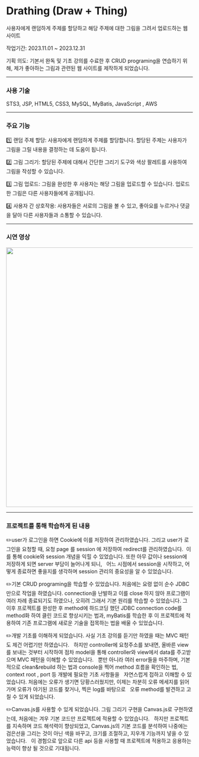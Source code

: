 
# Drathing (Draw + Thing)

사용자에게 랜덤하게 주제를 할당하고 해당 주제에 대한 그림을 그려서 업로드하는 웹 사이트 


작업기간: 2023.11.01 ~ 2023.12.31


기획 의도: 기본서 완독 및 기초 강의를 수료한 후 CRUD programing을 연습하기 위해, 제가 좋아하는 그림과 관련된 웹 사이트를 제작하게 되었습니다. &nbsp;

----
### 사용 기술

STS3, JSP, HTML5, CSS3, MySQL, MyBatis, JavaScript , AWS 

---


### 주요 기능 

:one: 랜덤 주제 할당: 사용자에게 랜덤하게 주제를 할당합니다. 할당된 주제는 사용자가 그림을 그릴 내용을 결정하는 데 도움이 됩니다.

:two: 그림 그리기: 할당된 주제에 대해서 간단한 그리기 도구와 색상 팔레트를 사용하여 그림을 작성할 수 있습니다.&nbsp;

3️⃣ 그림 업로드: 그림을 완성한 후 사용자는 해당 그림을 업로드할 수 있습니다. 업로드한 그림은 다른 사용자들에게 공개됩니다. &nbsp;

:four: 사용자 간 상호작용: 사용자들은 서로의 그림을 볼 수 있고, 좋아요를 누르거나 댓글을 달아 다른 사용자들과 소통할 수 있습니다.&nbsp;

----

### 시연 영상

<img src="https://github.com/gahuileeee/drathing/assets/141610403/b804da4f-e7ff-4557-9af6-ae54da7660bc" width="700px">

---


### 프로젝트를 통해 학습하게 된 내용

✏️user가 로그인을 하면 Cookie에 이를 저장하여 관리하였습니다. 그리고 user가 로그인을 요청할 때, 요청 page 를 session 에 저장하여 redirect를 관리하였습니다.&nbsp;
이를 통해 cookie와 session 개념을 익힐 수 있었습니다. 또한 아무 값이나 session에 저장하게 되면 server 부담이 늘어나게 되니, &nbsp;
어느 시점에서 session을 시작하고, 어떻게 종료하면 좋을지를 생각하며 session 관리의 중요성을 알 수 있었습니다. &nbsp;

✏️기본 CRUD programing을 학습할 수 있었습니다. 처음에는 요령 없이 순수 JDBC 만으로 작업을 하였습니다. connection을 난발하고 이를 close 하지 않아 프로그램이 여러 차례 종료되기도 하였으나, 오히려 그래서 기본 원리를 학습할 수 있었습니다. 그 이후 프로젝트를 완성한 후 method에 하드코딩 했던 JDBC connection code를 method화 하여 클린 코드로 향상시키는 법과, myBatis를 학습한 후 이 프로젝트에 적용하여 기존 프로그램에 새로운 기술을 접목하는 법을 배울 수 있었습니다.

✏️개발 기초를 이해하게 되었습니다. 사실 기초 강의를 듣기만 하였을 때는 MVC 패턴도 제건 어렵기만 하였습니다. &nbsp;
하지만 controller에 요청주소를 보내면, 올바른 view를 보내는 것부터 시작하여 점차 model을 통해 controller와 view에서 data를 주고받으며 MVC 패턴을 이해할 수 있었습니다. &nbsp;
뿐만 아니라 여러 error들을 마주하며, 기본적으로 clean&rebuild 하는 법과 console을 찍어 method 흐름을 확인하는 법, context root , port 등 개발에 필요한 기초 사항들을  &nbsp;
자연스럽게 접하고 이해할 수 있었습니다. 처음에는 오류가 생기면 당황스러웠지만, 이제는 차분히 오류 메세지를 읽어가며 오류가 야기된 코드를 찾거나, 찍은 log를 바탕으로 &nbsp;
오류 method를 발견하고 고칠 수 있게 되었습니다. &nbsp;

✏️Canvas.js를 사용할 수 있게 되었습니다. 그림 그리기 구현을 Canvas.js로 구현하였는데, 처음에는 겨우 기본 코드만 프로젝트에 적용할 수 있었습니다. &nbsp;
하지만 프로젝트를 지속하며 코드 해석력이 향상되었고, Canvas.js의 기본 코드를 분석하여 나중에는 검은선을 그리는 것이 아닌 색을 바꾸고, 크기를 조절하고, 지우개 기능까지 넣을 수 있었습니다.  &nbsp;
이 경험으로 앞으로 다른 api 등을 사용할 때 프로젝트에 적용하고 응용하는 능력이 향상 될 것으로 기대됩니다.  &nbsp;


